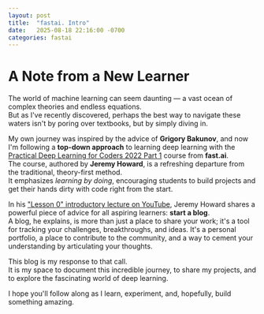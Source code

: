 ```yaml
---
layout: post
title:  "fastai. Intro"
date:   2025-08-18 22:16:00 -0700
categories: fastai
---
```


# A Note from a New Learner

The world of machine learning can seem daunting — a vast ocean of complex theories and endless equations.  
But as I've recently discovered, perhaps the best way to navigate these waters isn't by poring over textbooks, but by simply diving in.

My own journey was inspired by the advice of **Grigory Bakunov**, and now I'm following a **top-down approach** to learning deep learning with the [Practical Deep Learning for Coders 2022 Part 1](https://course.fast.ai) course from **fast.ai**.  
The course, authored by **Jeremy Howard**, is a refreshing departure from the traditional, theory-first method.  
It emphasizes *learning by doing*, encouraging students to build projects and get their hands dirty with code right from the start.

In his ["Lesson 0" introductory lecture on YouTube](https://www.youtube.com/watch?v=gGxe2mN3kAg), Jeremy Howard shares a powerful piece of advice for all aspiring learners: **start a blog**.  
A blog, he explains, is more than just a place to share your work; it's a tool for tracking your challenges, breakthroughs, and ideas. It's a personal portfolio, a place to contribute to the community, and a way to cement your understanding by articulating your thoughts.

This blog is my response to that call.  
It is my space to document this incredible journey, to share my projects, and to explore the fascinating world of deep learning.

I hope you'll follow along as I learn, experiment, and, hopefully, build something amazing.


